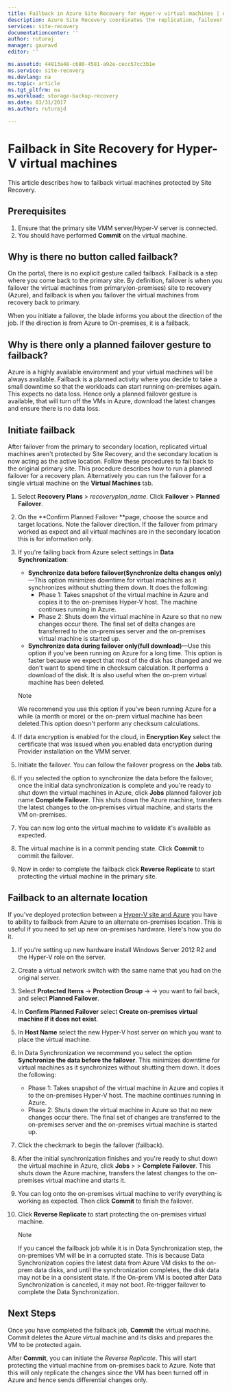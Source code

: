 ```yaml
---
title: Failback in Azure Site Recovery for Hyper-v virtual machines | Azure
description: Azure Site Recovery coordinates the replication, failover and recovery of virtual machines and physical servers. Learn about failback from Azure to on-premises datacenter.
services: site-recovery
documentationcenter: ''
author: ruturaj
manager: gauravd
editor: ''

ms.assetid: 44813a48-c680-4581-a92e-cecc57cc3b1e
ms.service: site-recovery
ms.devlang: na
ms.topic: article
ms.tgt_pltfrm: na
ms.workload: storage-backup-recovery
ms.date: 03/31/2017
ms.author: ruturajd

---
```


# Failback in Site Recovery for Hyper-V virtual machines



This article describes how to failback virtual machines protected by Site Recovery. 

## Prerequisites
1. Ensure that the primary site VMM server/Hyper-V server is connected.
2. You should have performed **Commit** on the virtual machine.

## Why is there no button called failback?
On the portal, there is no explicit gesture called failback. Failback is a step where you come back to the primary site. By definition, failover is when you failover the virtual machines from primary(on-premises) site to recovery (Azure), and failback is when you failover the virtual machines from recovery back to primary.

When you initiate a failover, the blade informs you about the direction of the job. If the direction is from Azure to On-premises, it is a failback.

## Why is there only a planned failover gesture to failback?
Azure is a highly available environment and your virtual machines will be always available. Failback is a planned activity where you decide to take a small downtime so that the workloads can start running on-premises again. This expects no data loss. Hence only a planned failover gesture is available, that will turn off the VMs in Azure, download the latest changes and ensure there is no data loss.

## Initiate failback
After failover from the primary to secondary location, replicated virtual machines aren't protected by Site Recovery, and the secondary location is now acting as the active location. Follow these procedures to fail back to the original primary site. This procedure describes how to run a planned failover for a recovery plan. Alternatively you can run the failover for a single virtual machine on the **Virtual Machines** tab.

1. Select **Recovery Plans** > *recoveryplan_name*. Click **Failover** > **Planned Failover**.
2. On the **Confirm Planned Failover **page, choose the source and target locations. Note the failover direction. If the failover from primary worked as expect and all virtual machines are in the secondary location this is for information only.
3. If you're failing back from Azure select settings in **Data Synchronization**:

   * **Synchronize data before failover(Synchronize delta changes only)**—This option minimizes downtime for virtual machines as it synchronizes without shutting them down. It does the following:
     * Phase 1: Takes snapshot of the virtual machine in Azure and copies it to the on-premises Hyper-V host. The machine continues running in Azure.
     * Phase 2: Shuts down the virtual machine in Azure so that no new changes occur there. The final set of delta changes are transferred to the on-premises server and the on-premises virtual machine is started up.

    - **Synchronize data during failover only(full download)**—Use this option if you've been running on Azure for a long time. This option is faster because we expect that most of the disk has changed and we don't want to spend time in checksum calculation. It performs a download of the disk. It is also useful when the on-prem virtual machine has been deleted.

	>[!NOTE] 
	>We recommend you use this option if you've been running Azure for a while (a month or more) or the on-prem virtual machine has been deleted.This option doesn't perform any checksum calculations.
	>
	>




4. If data encryption is enabled for the cloud, in **Encryption Key** select the certificate that was issued when you enabled data encryption during Provider installation on the VMM server.
5. Initiate the failover. You can follow the failover progress on the **Jobs** tab.
6. If you selected the option to synchronize the data before the failover, once the initial data synchronization is complete and you're ready to shut down the virtual machines in Azure, click **Jobs** planned failover job name **Complete Failover**. This shuts down the Azure machine, transfers the latest changes to the on-premises virtual machine, and starts the VM on-premises.
7. You can now log onto the virtual machine to validate it's available as expected.
8. The virtual machine is in a commit pending state. Click **Commit** to commit the failover.
9. Now in order to complete the failback click **Reverse Replicate** to start protecting the virtual machine in the primary site.

## Failback to an alternate location
If you've deployed protection between a [Hyper-V site and Azure](site-recovery-hyper-v-site-to-azure.md) you have to ability to failback from Azure to an alternate on-premises location. This is useful if you need to set up new on-premises hardware. Here's how you do it.

1. If you're setting up new hardware install Windows Server 2012 R2 and the Hyper-V role on the server.
2. Create a virtual network switch with the same name that you had on the original server.
3. Select **Protected Items** -> **Protection Group** -> <ProtectionGroupName> -> <VirtualMachineName> you want to fail back, and select **Planned Failover**.
4. In **Confirm Planned Failover** select **Create on-premises virtual machine if it does not exist**.
5. In **Host Name** select the new Hyper-V host server on which you want to place the virtual machine.
6. In Data Synchronization we recommend you select  the option **Synchronize the data before the failover**. This minimizes downtime for virtual machines as it synchronizes without shutting them down. It does the following:

   * Phase 1: Takes snapshot of the virtual machine in Azure and copies it to the on-premises Hyper-V host. The machine continues running in Azure.
   * Phase 2: Shuts down the virtual machine in Azure so that no new changes occur there. The final set of changes are transferred to the on-premises server and the on-premises virtual machine is started up.
7. Click the checkmark to begin the failover (failback).
8. After the initial synchronization finishes and you're ready to shut down the virtual machine in Azure, click **Jobs** > <planned failover job> > **Complete Failover**. This shuts down the Azure machine, transfers the latest changes to the on-premises virtual machine and starts it.
9. You can log onto the on-premises virtual machine to verify everything is working as expected. Then click **Commit** to finish the failover.
10. Click **Reverse Replicate** to start protecting the on-premises virtual machine.

    > [!NOTE]
    > If you cancel the failback job while it is in Data Synchronization step, the on-premises VM will be in a corrupted state. This is because Data Synchronization copies the latest data from Azure VM disks to the on-prem data disks, and until the synchronization completes, the disk data may not be in a consistent state. If the On-prem VM is booted after Data Synchronization is canceled, it may not boot. Re-trigger failover to complete the Data Synchronization.
    >
    >

## Next Steps

Once you have completed the failback job, **Commit** the virtual machine. Commit deletes the Azure virtual machine and its disks and prepares the VM to be protected again.

After **Commit**, you can initiate the *Reverse Replicate*. This will start protecting the virtual machine from on-premises back to Azure. Note that this will only replicate the changes since the VM has been turned off in Azure and hence sends differential changes only.